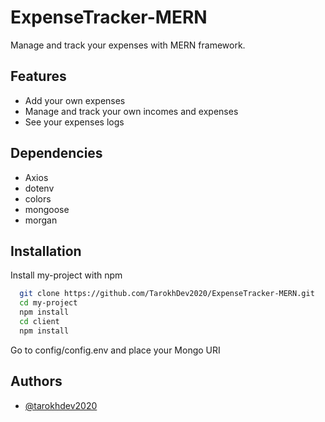 
# ExpenseTracker-MERN

Manage and track your expenses with MERN framework.

## Features
* Add your own expenses
* Manage and track your own incomes and expenses
* See your expenses logs

## Dependencies

- Axios
- dotenv
- colors
- mongoose
- morgan

## Installation

Install my-project with npm

```bash
  git clone https://github.com/TarokhDev2020/ExpenseTracker-MERN.git
  cd my-project
  npm install
  cd client
  npm install
```
Go to config/config.env and place your Mongo URI
## Authors

- [@tarokhdev2020](https://www.github.com/TarokhDev2020)


